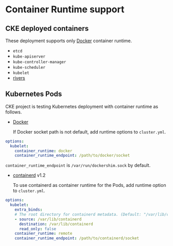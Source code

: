 Container Runtime support
=========================

CKE deployed containers
-----------------------

These deployment supports only [Docker] container runtime.

- `etcd`
- `kube-apiserver`
- `kube-controller-manager`
- `kube-scheduler`
- `kubelet`
- [rivers](https://github.com/cybozu-go/cke-tools/tree/master/cmd/rivers)

Kubernetes Pods
---------------

CKE project is testing Kubernetes deployment with container runtime as follows.

- [Docker]

  If Docker socket path is not default, add runtime options to `cluster.yml`.

```yaml
options:
  kubelet:
    container_runtime: docker
    container_runtime_endpoint: /path/to/docker/socket
```

  `container_runtime_endpoint` is `/var/run/dockershim.sock` by default.

- [containerd] v1.2

  To use containerd as container runtime for the Pods, add runtime option to `cluster.yml`.

```yaml
options:
  kubelet:
    extra_binds:
    # The root directory for containerd metadata. (Default: "/var/lib/containerd")
    - source: /var/lib/containerd
      destination: /var/lib/containerd
      read_only: false
    container_runtime: remote
    container_runtime_endpoint: /path/to/containerd/socket
```

[Docker]: https://www.docker.com/
[containerd]: https://containerd.io/
